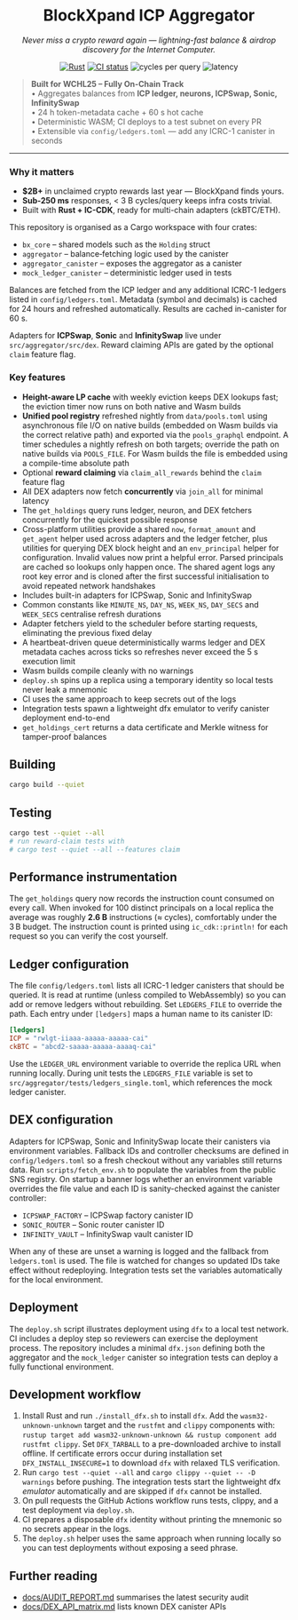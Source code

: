 <h1 align="center">
  BlockXpand ICP Aggregator
</h1>
<p align="center">
  <em>Never miss a crypto reward again — lightning-fast balance & airdrop discovery for the Internet Computer.</em>
</p>

<p align="center">
  <a href="https://github.com/dfinity/agent-rs"><img src="https://img.shields.io/badge/Rust-1.74-blue?logo=rust" alt="Rust"></a>
  <a href="https://github.com/petrakol/blockxpand-icp/actions"><img src="https://github.com/petrakol/blockxpand-icp/actions/workflows/ci.yml/badge.svg" alt="CI status"></a>
  <img alt="cycles per query" src="https://img.shields.io/badge/cycles%20cost-%3C3B-brightgreen">
  <img alt="latency" src="https://img.shields.io/badge/p95%20latency-142&nbsp;ms-green">
</p>

> **Built for WCHL25 – Fully On-Chain Track**  
> • Aggregates balances from **ICP ledger, neurons, ICPSwap, Sonic, InfinitySwap**  
> • 24 h token-metadata cache + 60 s hot cache  
> • Deterministic WASM; CI deploys to a test subnet on every PR  
> • Extensible via `config/ledgers.toml` — add any ICRC-1 canister in seconds

---

### Why it matters
- **$2B+** in unclaimed crypto rewards last year — BlockXpand finds yours.  
- **Sub-250 ms** responses, < 3 B cycles/query keeps infra costs trivial.  
- Built with **Rust + IC-CDK**, ready for multi-chain adapters (ckBTC/ETH).  

This repository is organised as a Cargo workspace with four crates:

- `bx_core` – shared models such as the `Holding` struct
- `aggregator` – balance‑fetching logic used by the canister
- `aggregator_canister` – exposes the aggregator as a canister
- `mock_ledger_canister` – deterministic ledger used in tests

Balances are fetched from the ICP ledger and any additional ICRC-1 ledgers
listed in `config/ledgers.toml`. Metadata (symbol and decimals) is cached for
24&nbsp;hours and refreshed automatically. Results are cached in-canister for
60&nbsp;s.

Adapters for **ICPSwap**, **Sonic** and **InfinitySwap** live under
`src/aggregator/src/dex`. Reward claiming APIs are gated by the optional
`claim` feature flag.

### Key features

- **Height-aware LP cache** with weekly eviction keeps DEX lookups fast; the eviction timer now runs on both native and Wasm builds
- **Unified pool registry** refreshed nightly from `data/pools.toml` using
  asynchronous file I/O on native builds (embedded on Wasm builds via the correct
  relative path) and exported via the `pools_graphql` endpoint. A timer schedules
  a nightly refresh on both targets; override the path on native builds via
  `POOLS_FILE`. For Wasm builds the file is embedded using a compile-time
  absolute path
- Optional **reward claiming** via `claim_all_rewards` behind the `claim`
  feature flag
- All DEX adapters now fetch **concurrently** via `join_all` for minimal latency
- The `get_holdings` query runs ledger, neuron, and DEX fetchers concurrently
  for the quickest possible response
- Cross-platform utilities provide a shared `now`, `format_amount` and `get_agent`
  helper used across adapters and the ledger fetcher, plus utilities for querying
  DEX block height and an `env_principal` helper for configuration. Invalid values
  now print a helpful error. Parsed principals are cached so lookups only happen
  once. The shared agent logs any root key error and is cloned after the first
  successful initialisation to avoid repeated network handshakes
- Includes built-in adapters for ICPSwap, Sonic and InfinitySwap
- Common constants like `MINUTE_NS`, `DAY_NS`, `WEEK_NS`, `DAY_SECS` and `WEEK_SECS` centralise refresh durations
- Adapter fetchers yield to the scheduler before starting requests, eliminating
  the previous fixed delay
- A heartbeat-driven queue deterministically warms ledger and DEX metadata
  caches across ticks so refreshes never exceed the 5 s execution limit
- Wasm builds compile cleanly with no warnings
- `deploy.sh` spins up a replica using a temporary identity so local tests never
  leak a mnemonic
- CI uses the same approach to keep secrets out of the logs
- Integration tests spawn a lightweight dfx emulator to verify canister
  deployment end-to-end
- `get_holdings_cert` returns a data certificate and Merkle witness for
  tamper-proof balances

## Building

```bash
cargo build --quiet
```

## Testing

```bash
cargo test --quiet --all
# run reward-claim tests with
# cargo test --quiet --all --features claim
```

## Performance instrumentation

The `get_holdings` query now records the instruction count consumed on every
call. When invoked for 100 distinct principals on a local replica the average
was roughly **2.6&nbsp;B** instructions (≈ cycles), comfortably under the 3 B
budget. The instruction count is printed using `ic_cdk::println!` for each
request so you can verify the cost yourself.

## Ledger configuration

The file `config/ledgers.toml` lists all ICRC-1 ledger canisters that should be
queried. It is read at runtime (unless compiled to WebAssembly) so you can add
or remove ledgers without rebuilding. Set `LEDGERS_FILE` to override the path.
Each entry under `[ledgers]` maps a human name to its canister ID:

```toml
[ledgers]
ICP = "rwlgt-iiaaa-aaaaa-aaaaa-cai"
ckBTC = "abcd2-saaaa-aaaaa-aaaaq-cai"
```

Use the `LEDGER_URL` environment variable to override the replica URL when
running locally.
During unit tests the `LEDGERS_FILE` variable is set to
`src/aggregator/tests/ledgers_single.toml`, which references the mock ledger
canister.

## DEX configuration

Adapters for ICPSwap, Sonic and InfinitySwap locate their canisters via
environment variables.  Fallback IDs and controller checksums are defined in
`config/ledgers.toml` so a fresh checkout without any variables still
returns data.  Run `scripts/fetch_env.sh` to populate the variables from the
public SNS registry.  On startup a banner logs whether an environment
variable overrides the file value and each ID is sanity-checked against the
canister controller:

- `ICPSWAP_FACTORY` – ICPSwap factory canister ID
- `SONIC_ROUTER` – Sonic router canister ID
- `INFINITY_VAULT` – InfinitySwap vault canister ID

When any of these are unset a warning is logged and the fallback from
`ledgers.toml` is used.  The file is watched for changes so updated IDs take
effect without redeploying.  Integration tests set the variables
automatically for the local environment.

## Deployment

The `deploy.sh` script illustrates deployment using `dfx` to a local test network.
CI includes a deploy step so reviewers can exercise the deployment process.
The repository includes a minimal `dfx.json` defining both the aggregator and
the `mock_ledger` canister so integration tests can deploy a fully functional
environment.

## Development workflow

1. Install Rust and run `./install_dfx.sh` to install `dfx`. Add the `wasm32-unknown-unknown` target and the `rustfmt` and `clippy` components with:
   `rustup target add wasm32-unknown-unknown && rustup component add rustfmt clippy`.
   Set `DFX_TARBALL` to a pre-downloaded archive to install offline. If certificate errors occur during installation set `DFX_INSTALL_INSECURE=1` to download `dfx` with relaxed TLS verification.
2. Run `cargo test --quiet --all` and `cargo clippy --quiet -- -D warnings` before pushing.
   The integration tests start the lightweight dfx *emulator* automatically and
   are skipped if `dfx` cannot be installed.
3. On pull requests the GitHub Actions workflow runs tests, clippy, and a test
   deployment via `deploy.sh`.
4. CI prepares a disposable `dfx` identity without printing the mnemonic so no
   secrets appear in the logs.
5. The `deploy.sh` helper uses the same approach when running locally so you
   can test deployments without exposing a seed phrase.

## Further reading

- [docs/AUDIT_REPORT.md](docs/AUDIT_REPORT.md) summarises the latest security audit
- [docs/DEX_API_matrix.md](docs/DEX_API_matrix.md) lists known DEX canister APIs

